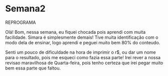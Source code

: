 # Semana2
REPROGRAMA

Olá!
Bom, nessa semana, eu fiquei chocada pois aprendi com muita facilidade. Simara é simplesmente demais!
Tive muita identificação  com o modo dela de ensinar, logo aprendi e peguei muito bem 80% do conteudo.

Senti um pouco de dificuldade  na hora de imprimir o r$, ou dar um nome para o resultado, pois me esqueci como fazia essa parte!
Irei rever a nossa revisao maravilhosa de Quarta-feira, pois tenho certeza que irei pegar muito bem essa parte que faltou.
